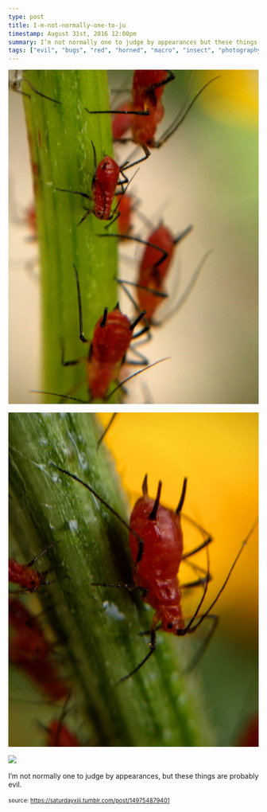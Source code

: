 ```yaml
---
type: post
title: I-m-not-normally-one-to-ju
timestamp: August 31st, 2016 12:00pm
summary: I’m not normally one to judge by appearances but these things are probably evilp 
tags: ["evil", "bugs", "red", "horned", "macro", "insect", "photography"]
---
```

<p>
                               <img src="../media/149754879401_1.jpg"/>
                           </p>
                                                                                                                           <p>
                               <img src="../media/149754879401_2.jpg"/>
                           </p>
                                                                                                                           <p>
                               <img src="../media/149754879401_3.jpg"/>
                           </p>
                                                                                                                      <div class="caption"><p>I’m not normally one to judge by appearances, but these things are probably evil.</p> </div>
                                    
                
                
                
                
                                
<small>source: https://saturdayxiii.tumblr.com/post/149754879401</small>